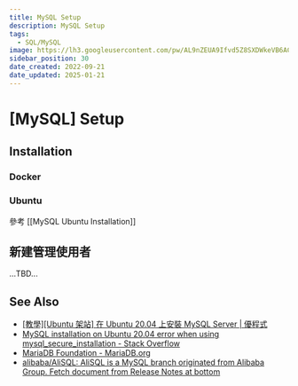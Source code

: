 ```yaml
---
title: MySQL Setup
description: MySQL Setup
tags:
  - SQL/MySQL
image: https://lh3.googleusercontent.com/pw/AL9nZEUA9Ifvd5Z8SXDWkeVB6AC4MPGwnXaL6kBXNPoXwOQQ2jOcZ1Jw_0p8TKK8C3ZX0e67_FOY15eDrm7aaXSQJcKtoUzC80SAQEHsaBy6qS2AqNNs5VUFNXBKm439y_1wkvmDl-PnL8ReojnIumNlEvOXBg=w800-no?authuser=0
sidebar_position: 30
date_created: 2022-09-21
date_updated: 2025-01-21
---
```


# [MySQL] Setup

## Installation

### Docker

### Ubuntu

參考 [[MySQL Ubuntu Installation]]

## 新建管理使用者

...TBD...

## See Also

- [[教學][Ubuntu 架站] 在 Ubuntu 20.04 上安裝 MySQL Server | 優程式](https://ui-code.com/archives/293)
- [MySQL installation on Ubuntu 20.04 error when using mysql_secure_installation - Stack Overflow](https://stackoverflow.com/questions/72103302/mysql-installation-on-ubuntu-20-04-error-when-using-mysql-secure-installation)
- [MariaDB Foundation - MariaDB.org](https://mariadb.org)
- [alibaba/AliSQL: AliSQL is a MySQL branch originated from Alibaba Group. Fetch document from Release Notes at bottom](https://github.com/alibaba/AliSQL)
